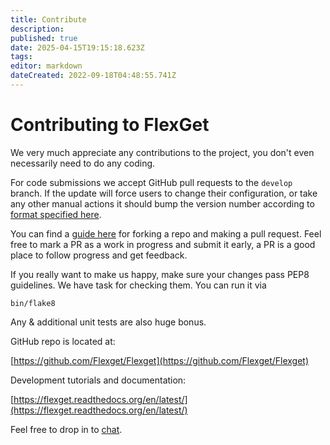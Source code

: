 ```yaml
---
title: Contribute
description: 
published: true
date: 2025-04-15T19:15:18.623Z
tags: 
editor: markdown
dateCreated: 2022-09-18T04:48:55.741Z
---
```


# Contributing to FlexGet
We very much appreciate any contributions to the project, you don't even necessarily need to do any coding.

For code submissions we accept GitHub pull requests to the `develop` branch. If the update will force users to change their configuration, or take any other manual actions it should bump the version number according to [format specified here](/UpgradeActions).

You can find a [guide here](https://help.github.com/articles/fork-a-repo) for forking a repo and making a pull request. Feel free to mark a PR as a work in progress and submit it early, a PR is a good place to follow progress and get feedback.

If you really want to make us happy, make sure your changes pass PEP8 guidelines. We have task for checking them. You can run it via

```
bin/flake8
```

Any & additional unit tests are also huge bonus.

GitHub repo is located at:

[https://github.com/Flexget/Flexget](https://github.com/Flexget/Flexget)

Development tutorials and documentation:

[https://flexget.readthedocs.org/en/latest/](https://flexget.readthedocs.org/en/latest/)

Feel free to drop in to [chat](/Chat).